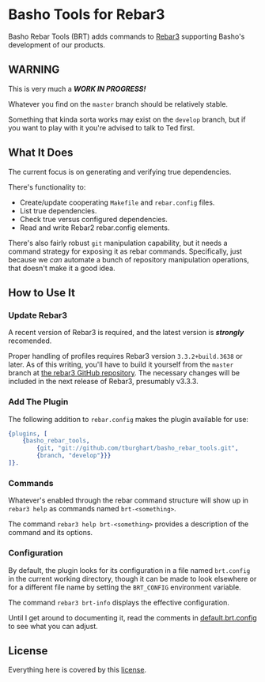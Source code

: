 # Basho Tools for Rebar3

Basho Rebar Tools (BRT) adds commands to [Rebar3][rebar3] supporting Basho's development of our products.

## WARNING

This is very much a ***WORK IN PROGRESS!***

Whatever you find on the `master` branch should be relatively stable.

Something that kinda sorta works may exist on the `develop` branch, but if you want to play with it you're advised to talk to Ted first.

## What It Does

The current focus is on generating and verifying true dependencies.

There's functionality to:
* Create/update cooperating `Makefile` and `rebar.config` files.
* List true dependencies.
* Check true versus configured dependencies.
* Read and write Rebar2 rebar.config elements.

There's also fairly robust `git` manipulation capability, but it needs a command strategy for exposing it as rebar commands.
Specifically, just because we _can_ automate a bunch of repository manipulation operations, that doesn't make it a good idea.

## How to Use It

### Update Rebar3

A recent version of Rebar3 is required, and the latest version is ***strongly*** recomended.

Proper handling of profiles requires Rebar3 version `3.3.2+build.3638` or later.
As of this writing, you'll have to build it yourself from the `master` branch at [the rebar3 GitHub repository][rebar3src].
The necessary changes will be included in the next release of Rebar3, presumably v3.3.3.

### Add The Plugin

The following addition to `rebar.config` makes the plugin available for use:

```erlang
{plugins, [
    {basho_rebar_tools,
        {git, "git://github.com/tburghart/basho_rebar_tools.git",
        {branch, "develop"}}}
]}.
```

### Commands

Whatever's enabled through the rebar command structure will show up in `rebar3 help` as commands named `brt-<something>`.

The command `rebar3 help brt-<something>` provides a description of the command and its options.

### Configuration

By default, the plugin looks for its configuration in a file named `brt.config` in the current working directory, though it can be made to look elsewhere or for a different file name by setting the `BRT_CONFIG` environment variable.

The command `rebar3 brt-info` displays the effective configuration.

Until I get around to documenting it, read the comments in [default.brt.config](priv/default.brt.config) to see what you can adjust.

## License

Everything here is covered by this [license][].


  [license]:    LICENSE
  [rebar3]:     https://www.rebar3.org
  [rebar3cfg]:  https://www.rebar3.org/docs/configuration
  [rebar3src]:  https://github.com/erlang/rebar3

